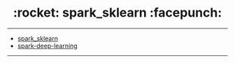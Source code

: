 <h1 align = "center">:rocket: spark_sklearn :facepunch:</h1>

---
- [spark_sklearn][1]
- [spark-deep-learning][2]




















---
[1]: https://github.com/databricks/spark-sklearn
[2]: https://github.com/databricks/spark-deep-learning
